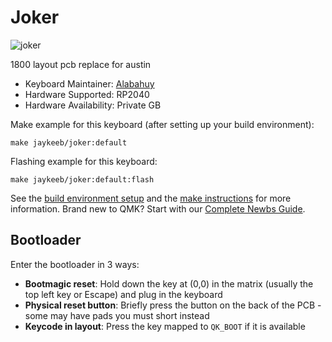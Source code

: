# Joker

![joker](https://i.imgur.com/7uNPp7r.png)

1800 layout pcb replace for austin

* Keyboard Maintainer: [Alabahuy](https://github.com/Alabahuy)
* Hardware Supported: RP2040
* Hardware Availability: Private GB

Make example for this keyboard (after setting up your build environment):

    make jaykeeb/joker:default

Flashing example for this keyboard:

    make jaykeeb/joker:default:flash

See the [build environment setup](https://docs.qmk.fm/#/getting_started_build_tools) and the [make instructions](https://docs.qmk.fm/#/getting_started_make_guide) for more information. Brand new to QMK? Start with our [Complete Newbs Guide](https://docs.qmk.fm/#/newbs).

## Bootloader

Enter the bootloader in 3 ways:

* **Bootmagic reset**: Hold down the key at (0,0) in the matrix (usually the top left key or Escape) and plug in the keyboard
* **Physical reset button**: Briefly press the button on the back of the PCB - some may have pads you must short instead
* **Keycode in layout**: Press the key mapped to `QK_BOOT` if it is available

